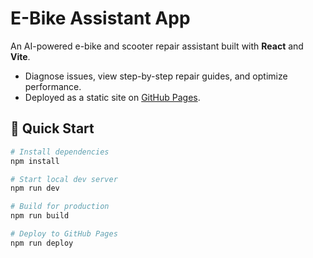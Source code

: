 # E-Bike Assistant App

An AI-powered e-bike and scooter repair assistant built with **React** and **Vite**.

- Diagnose issues, view step-by-step repair guides, and optimize performance.
- Deployed as a static site on [GitHub Pages](https://knoksen.github.io/ebike-assistant-app).

## 🚀 Quick Start

```bash
# Install dependencies
npm install

# Start local dev server
npm run dev

# Build for production
npm run build

# Deploy to GitHub Pages
npm run deploy

